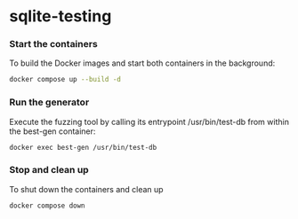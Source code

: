 # sqlite-testing

### Start the containers
To build the Docker images and start both containers in the background:

```bash
docker compose up --build -d
```

### Run the generator
Execute the fuzzing tool by calling its entrypoint /usr/bin/test-db from within the best-gen container:

```bash
docker exec best-gen /usr/bin/test-db
```

### Stop and clean up

To shut down the containers and clean up
```bash
docker compose down
```
